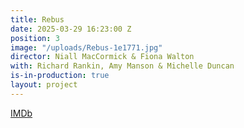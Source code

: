 ```yaml
---
title: Rebus
date: 2025-03-29 16:23:00 Z
position: 3
image: "/uploads/Rebus-1e1771.jpg"
director: Niall MacCormick & Fiona Walton
with: Richard Rankin, Amy Manson & Michelle Duncan
is-in-production: true
layout: project
---
```


[IMDb](http://www.imdb.com/title/tt11116780/?ref_=ttfc_fc_tt)